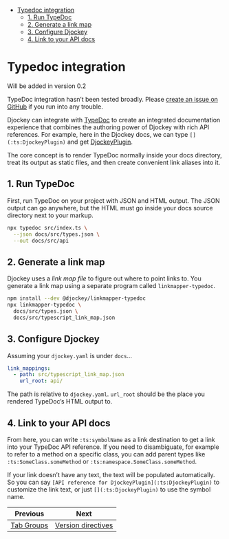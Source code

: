 <!--
  DO NOT EDIT THIS FILE DIRECTLY!
  It is generated by djockey.
-->
- [Typedoc integration](../features/typedoc.md#typedoc-integration)
  - [1. Run TypeDoc](../features/typedoc.md#1-Run-TypeDoc)
  - [2. Generate a link
    map](../features/typedoc.md#2-Generate-a-link-map)
  - [3. Configure Djockey](../features/typedoc.md#3-Configure-Djockey)
  - [4. Link to your API
    docs](../features/typedoc.md#4-Link-to-your-API-docs)

<div id="typedoc-integration" class="section" id="typedoc-integration">

# Typedoc integration

<div class="version-modified added-in-version">

Will be added in version 0.2

</div>

<div class="caution" tag="aside">

TypeDoc integration hasn’t been tested broadly. Please [create an issue
on GitHub](https://github.com/irskep/djockey/issues/new) if you run into
any trouble.

</div>

Djockey can integrate with [TypeDoc](https://typedoc.org) to create an
integrated documentation experience that combines the authoring power of
Djockey with rich API references. For example, here in the Djockey docs,
we can type `[](:ts:DjockeyPlugin)` and get
[DjockeyPlugin](../api//interfaces/DjockeyPlugin.html).

The core concept is to render TypeDoc normally inside your docs
directory, treat its output as static files, and then create convenient
link aliases into it.

<div id="1-Run-TypeDoc" class="section" id="1-Run-TypeDoc">

## 1. Run TypeDoc

First, run TypeDoc on your project with JSON and HTML output. The JSON
output can go anywhere, but the HTML must go inside your docs source
directory next to your markup.

``` sh
npx typedoc src/index.ts \
  --json docs/src/types.json \
  --out docs/src/api
```

</div>

<div id="2-Generate-a-link-map" class="section"
id="2-Generate-a-link-map">

## 2. Generate a link map

Djockey uses a *link map file* to figure out where to point links to.
You generate a link map using a separate program called
`linkmapper-typedoc`.

``` sh
npm install --dev @djockey/linkmapper-typedoc
npx linkmapper-typedoc \
  docs/src/types.json \
  docs/src/typescript_link_map.json
```

</div>

<div id="3-Configure-Djockey" class="section" id="3-Configure-Djockey">

## 3. Configure Djockey

Assuming your `djockey.yaml` is under `docs`…

``` yaml
link_mappings:
  - path: src/typescript_link_map.json
    url_root: api/
```

The path is relative to `djockey.yaml`. `url_root` should be the place
you rendered TypeDoc’s HTML output to.

</div>

<div id="4-Link-to-your-API-docs" class="section"
id="4-Link-to-your-API-docs">

## 4. Link to your API docs

From here, you can write `:ts:symbolName` as a link destination to get a
link into your TypeDoc API reference. If you need to disambiguate, for
example to refer to a method on a specific class, you can add parent
types like `:ts:SomeClass.someMethod` or
`:ts:namespace.SomeClass.someMethod`.

If your link doesn’t have any text, the text will be populated
automatically. So you can say
`[API reference for DjockeyPlugin](:ts:DjockeyPlugin)` to customize the
link text, or just `[](:ts:DjockeyPlugin)` to use the symbol name.

</div>

</div>


| Previous | Next |
| - | - |
| [Tab Groups](../features/tab_groups.md) | [Version directives](../features/version_directives.md) |